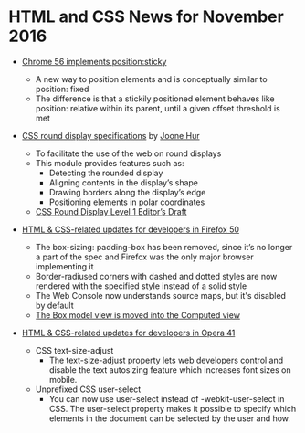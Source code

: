 # HTML and CSS News for November 2016

- [Chrome 56 implements position:sticky](https://www.chromestatus.com/feature/6190250464378880)
    + A new way to position elements and is conceptually similar to position: fixed
    + The difference is that a stickily positioned element behaves like position: relative within its parent, until a given offset threshold is met

- [CSS round display specifications](https://01.org/chromium/blogs/joone/2016/css-round-display-specifications) by [Joone Hur](https://twitter.com/joone)
    + To facilitate the use of the web on round displays
    + This module provides features such as:
        + Detecting the rounded display
        + Aligning contents in the display’s shape
        + Drawing borders along the display’s edge
        + Positioning elements in polar coordinates
    + [CSS Round Display Level 1
Editor’s Draft](https://drafts.csswg.org/css-round-display/)

- [HTML & CSS-related updates for developers in Firefox 50](https://developer.mozilla.org/en-US/Firefox/Releases/50)
    + The box-sizing: padding-box has been removed, since it’s no longer a part of the spec and Firefox was the only major browser implementing it
    + Border-radiused corners with dashed and dotted styles are now rendered with the specified style instead of a solid style
    + The Web Console now understands source maps, but it's disabled by default
    + [The Box model view is moved into the Computed view](https://developer.mozilla.org/en-US/docs/Tools/Page_Inspector/UI_Tour#Computed_view)

- [HTML & CSS-related updates for developers in Opera 41](https://dev.opera.com/blog/opera-41/)
    - CSS text-size-adjust
        - The text-size-adjust property lets web developers control and disable the text autosizing feature which increases font sizes on mobile.
    - Unprefixed CSS user-select
        - You can now use user-select instead of -webkit-user-select in CSS. The user-select property makes it possible to specify which elements in the document can be selected by the user and how.


